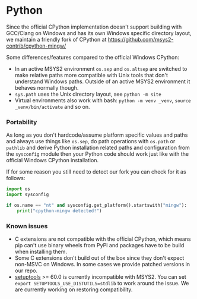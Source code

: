 # Python

Since the official CPython implementation doesn't support building with GCC/Clang on Windows and has its own Windows specific directory layout, we maintain a friendly fork of CPython at https://github.com/msys2-contrib/cpython-mingw/

Some differences/features compared to the official Windows CPython:

* In an active MSYS2 environment `os.sep` and `os.altsep` are switched to make relative paths more compatible with Unix tools that don't understand Windows paths. Outside of an active MSYS2 environment it behaves normally though.
* `sys.path` uses the Unix directory layout, see `python -m site`
* Virtual environments also work with bash: `python -m venv _venv`, `source _venv/bin/activate` and so on.

### Portability

As long as you don't hardcode/assume platform specific values and paths and always use things like `os.sep`, do path operations with `os.path` or `pathlib` and derive Python installation related paths and configuration from the `sysconfig` module then your Python code should work just like with the official Windows CPython installation.

If for some reason you still need to detect our fork you can check for it as follows:

```python
import os
import sysconfig

if os.name == "nt" and sysconfig.get_platform().startswith("mingw"):
    print("cpython-mingw detected!")
```

### Known issues

* C extensions are not compatible with the official CPython, which means pip can't use binary wheels from PyPI and packages have to be build when installing them.
* Some C extensions don't build out of the box since they don't expect non-MSVC on Windows. In some cases we provide patched versions in our repo.
* [setuptools](https://github.com/pypa/setuptools) >= 60.0 is currently incompatible with MSYS2. You can set `export SETUPTOOLS_USE_DISTUTILS=stdlib` to work around the issue. We are currently working on restoring compatibility.
